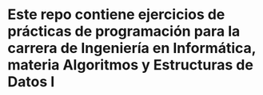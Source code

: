 # Este repo contiene ejercicios de prácticas de programación para la carrera de Ingeniería en Informática, materia Algoritmos y Estructuras de Datos I
